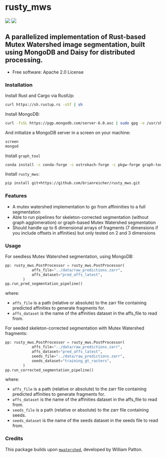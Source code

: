 # rusty_mws

[![](https://img.shields.io/pypi/pyversions/mwatershed.svg)](https://pypi.python.org/pypi/mwatershed)
[![](https://img.shields.io/badge/code%20style-black-000000.svg)](https://github.com/ambv/black)


## A parallelized implementation of Rust-based Mutex Watershed image segmentation, built using MongoDB and Daisy for distributed processing.



* Free software: Apache 2.0 License

### Installation

Install Rust and Cargo via RustUp:

```bash
curl https://sh.rustup.rs -sSf | sh
```


Install MongoDB:

```bash
curl -fsSL https://pgp.mongodb.com/server-6.0.asc | sudo gpg -o /usr/share/keyrings/mongodb-server-6.0.gpg --dearmor
```


And initialize a MongoDB server in a screen on your machine:

```bash
screen
mongod
```

Install ``graph_tool``

```bash
conda install -c conda-forge -c ostrokach-forge -c pkgw-forge graph-tool
```


Install `rusty_mws`:

```bash
pip install git+https://github.com/brianreicher/rusty_mws.git
```

### Features

* A mutex watershed implementation to go from affininities to a full segmentation
* Able to run pipelines for skeleton-corrected segmentation (without graph agglomeration) or graph-based Mutex Watershed segmentation
* Should handle up to 6 dimensional arrays of fragments (7 dimensions if you include offsets in affinities) but only tested on 2 and 3 dimensions

### Usage

For seedless Mutex Watershed segmentation, using MongoDB:
```python
pp: rusty_mws.PostProcessor = rusty_mws.PostProcessor(
            affs_file="../data/raw_predictions.zarr",
            affs_dataset="pred_affs_latest",
        )
pp.run_pred_segmentation_pipeline()
```
where:
* `affs_file` is a path (relative or absolute) to the zarr file containing predicted affinities to generate fragments for.
* `affs_dataset` is the name of the affinities dataset in the affs_file to read from.

For seeded skeleton-corrected segmentation with Mutex Watershed fragments:
```python
pp: rusty_mws.PostProcessor = rusty_mws.PostProcessor(
            affs_file="../data/raw_predictions.zarr",
            affs_dataset="pred_affs_latest",
            seeds_file="../data/raw_predictions.zarr",
            seeds_dataset="training_gt_rasters",
        )
pp.run_corrected_segmentation_pipeline()
```
where:
* `affs_file` is a path (relative or absolute) to the zarr file containing predicted affinities to generate fragments for.
* `affs_dataset` is the name of the affinities dataset in the affs_file to read from.
* `seeds_file` is a path (relative or absolute) to the zarr file containing seeds.
* `seeds_dataset` is the name of the seeds dataset in the seeds file to read from.

### Credits

This package builds upon [`mwatershed`](https://github.com/pattonw/mwatershed), developed by William Patton.
